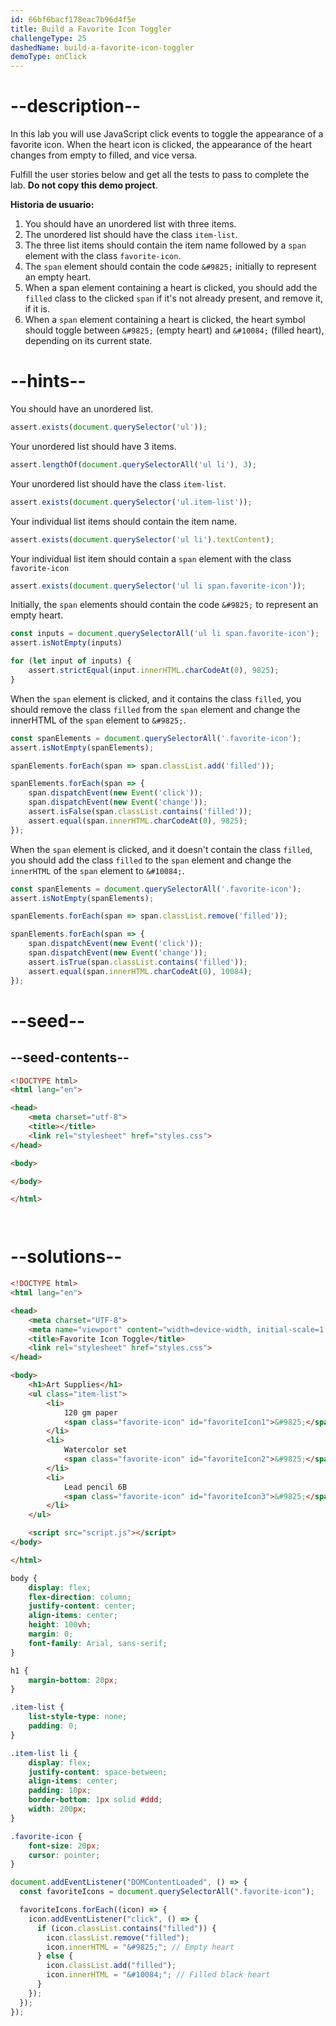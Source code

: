 ```yaml
---
id: 66bf6bacf178eac7b96d4f5e
title: Build a Favorite Icon Toggler
challengeType: 25
dashedName: build-a-favorite-icon-toggler
demoType: onClick
---
```


# --description--

In this lab you will use JavaScript click events to toggle the appearance of a favorite icon. When the heart icon is clicked, the appearance of the heart changes from empty to filled, and vice versa.

Fulfill the user stories below and get all the tests to pass to complete the lab. **Do not copy this demo project**.

**Historia de usuario:**

1. You should have an unordered list with three items.
2. The unordered list should have the class `item-list`.
3. The three list items should contain the item name followed by a `span` element with the class `favorite-icon`.
4. The `span` element should contain the code `&#9825;` initially to represent an empty heart.
5. When a span element containing a heart is clicked, you should add the `filled` class to the clicked `span` if it's not already present, and remove it, if it is.
6. When a `span` element containing a heart is clicked, the heart symbol should toggle between `&#9825;` (empty heart) and `&#10084;` (filled heart), depending on its current state.

# --hints--

You should have an unordered list.

```js
assert.exists(document.querySelector('ul'));
```

Your unordered list should have 3 items.

```js
assert.lengthOf(document.querySelectorAll('ul li'), 3);
```

Your unordered list should have the class `item-list`.

```js
assert.exists(document.querySelector('ul.item-list'));
```

Your individual list items should contain the item name.

```js
assert.exists(document.querySelector('ul li').textContent);

```

Your individual list item should contain a  `span` element with the class `favorite-icon`

```js
assert.exists(document.querySelector('ul li span.favorite-icon'));
```

Initially, the `span` elements should contain the code `&#9825;` to represent an empty heart.

```js
const inputs = document.querySelectorAll('ul li span.favorite-icon');
assert.isNotEmpty(inputs)

for (let input of inputs) {
    assert.strictEqual(input.innerHTML.charCodeAt(0), 9825);
}
```

When the `span` element is clicked, and it contains the class `filled`, you should remove the class `filled` from the `span` element and change the innerHTML of the `span` element to `&#9825;`.

```js
const spanElements = document.querySelectorAll('.favorite-icon');
assert.isNotEmpty(spanElements);

spanElements.forEach(span => span.classList.add('filled'));

spanElements.forEach(span => {
    span.dispatchEvent(new Event('click'));
    span.dispatchEvent(new Event('change'));
    assert.isFalse(span.classList.contains('filled'));
    assert.equal(span.innerHTML.charCodeAt(0), 9825);
});
```

When the `span` element is clicked, and it doesn't contain the class `filled`, you should add the class `filled` to the `span` element and change the `innerHTML` of the `span` element to `&#10084;`.

```js
const spanElements = document.querySelectorAll('.favorite-icon');
assert.isNotEmpty(spanElements);

spanElements.forEach(span => span.classList.remove('filled'));

spanElements.forEach(span => {
    span.dispatchEvent(new Event('click'));
    span.dispatchEvent(new Event('change'));
    assert.isTrue(span.classList.contains('filled'));
    assert.equal(span.innerHTML.charCodeAt(0), 10084);
});
```

# --seed--

## --seed-contents--

```html
<!DOCTYPE html>
<html lang="en">

<head>
    <meta charset="utf-8">
    <title></title>
    <link rel="stylesheet" href="styles.css">
</head>

<body>

</body>

</html>
```

```css

```

```js

```

# --solutions--

```html
<!DOCTYPE html>
<html lang="en">

<head>
    <meta charset="UTF-8">
    <meta name="viewport" content="width=device-width, initial-scale=1.0">
    <title>Favorite Icon Toggle</title>
    <link rel="stylesheet" href="styles.css">
</head>

<body>
    <h1>Art Supplies</h1>
    <ul class="item-list">
        <li>
            120 gm paper
            <span class="favorite-icon" id="favoriteIcon1">&#9825;</span>
        </li>
        <li>
            Watercolor set
            <span class="favorite-icon" id="favoriteIcon2">&#9825;</span>
        </li>
        <li>
            Lead pencil 6B
            <span class="favorite-icon" id="favoriteIcon3">&#9825;</span>
        </li>
    </ul>

    <script src="script.js"></script>
</body>

</html>
```

```css
body {
    display: flex;
    flex-direction: column;
    justify-content: center;
    align-items: center;
    height: 100vh;
    margin: 0;
    font-family: Arial, sans-serif;
}

h1 {
    margin-bottom: 20px;
}

.item-list {
    list-style-type: none;
    padding: 0;
}

.item-list li {
    display: flex;
    justify-content: space-between;
    align-items: center;
    padding: 10px;
    border-bottom: 1px solid #ddd;
    width: 200px;
}

.favorite-icon {
    font-size: 20px;
    cursor: pointer;
}
```

```js
document.addEventListener("DOMContentLoaded", () => {
  const favoriteIcons = document.querySelectorAll(".favorite-icon");

  favoriteIcons.forEach((icon) => {
    icon.addEventListener("click", () => {
      if (icon.classList.contains("filled")) {
        icon.classList.remove("filled");
        icon.innerHTML = "&#9825;"; // Empty heart
      } else {
        icon.classList.add("filled");
        icon.innerHTML = "&#10084;"; // Filled black heart
      }
    });
  });
});
```
